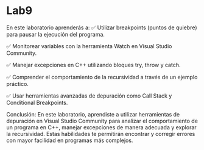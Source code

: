 # Lab9

En este laboratorio aprenderás a:
✅ Utilizar breakpoints (puntos de quiebre) para pausar la ejecución del programa.

✅ Monitorear variables con la herramienta Watch en Visual Studio Community.

✅ Manejar excepciones en C++ utilizando bloques try, throw y catch.

✅ Comprender el comportamiento de la recursividad a través de un ejemplo práctico.

✅ Usar herramientas avanzadas de depuración como Call Stack y Conditional Breakpoints.

Conclusión:
En este laboratorio, aprendiste a utilizar herramientas de depuración en Visual Studio Community para analizar el comportamiento de un programa en C++, manejar excepciones de manera adecuada y explorar la recursividad. Estas habilidades te permitirán encontrar y corregir errores con mayor facilidad en programas más complejos.

